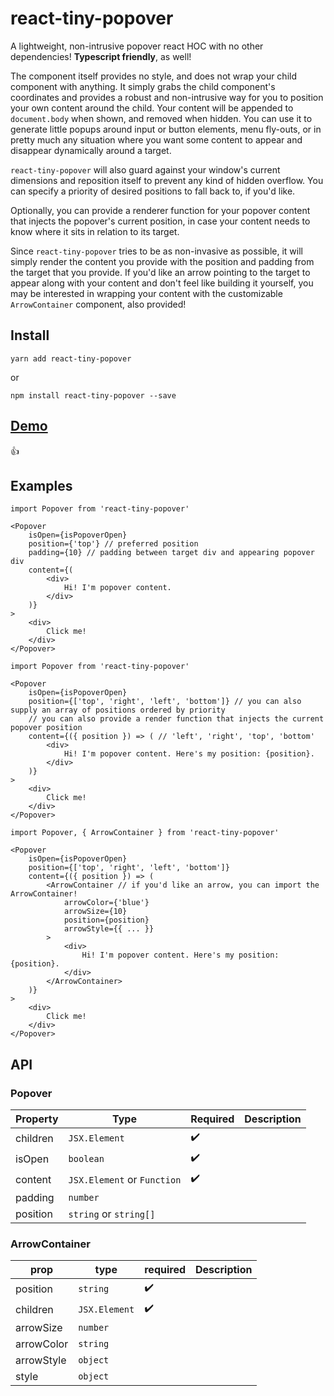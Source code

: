 # react-tiny-popover
A lightweight, non-intrusive popover react HOC with no other dependencies! <b>Typescript friendly</b>, as well!

The component itself provides no style, and does not wrap your child component with anything. It simply grabs the child component's coordinates and provides a robust and non-intrusive way for you to position your own content around the child. Your content will be appended to ```document.body``` when shown, and removed when hidden. You can use it to generate little popups around input or button elements, menu fly-outs, or in pretty much any situation where you want some content to appear and disappear dynamically around a target.

```react-tiny-popover``` will also guard against your window's current dimensions and reposition itself to prevent any kind of hidden overflow. You can specify a priority of desired positions to fall back to, if you'd like.

Optionally, you can provide a renderer function for your popover content that injects the popover's current position, in case your content needs to know where it sits in relation to its target.

Since ```react-tiny-popover``` tries to be as non-invasive as possible, it will simply render the content you provide with the position and padding from the target that you provide. If you'd like an arrow pointing to the target to appear along with your content and don't feel like building it yourself, you may be interested in wrapping your content with the customizable ```ArrowContainer``` component, also provided!

## Install

```shell
yarn add react-tiny-popover
``` 

or

```shell
npm install react-tiny-popover --save
```

## [Demo](https://alexkatz.github.io/react-tiny-popover/)
:+1:
## Examples

```JSX
import Popover from 'react-tiny-popover'

<Popover
    isOpen={isPopoverOpen}
    position={'top'} // preferred position
    padding={10} // padding between target div and appearing popover div
    content={(
        <div>
            Hi! I'm popover content.
        </div>
    )}
>
    <div>
        Click me!
    </div>
</Popover>
```
```JSX
import Popover from 'react-tiny-popover'

<Popover
    isOpen={isPopoverOpen}
    position={['top', 'right', 'left', 'bottom']} // you can also supply an array of positions ordered by priority
    // you can also provide a render function that injects the current popover position
    content={({ position }) => ( // 'left', 'right', 'top', 'bottom'
        <div>
            Hi! I'm popover content. Here's my position: {position}. 
        </div>
    )}
>
    <div>
        Click me!
    </div>
</Popover>
```
```JSX
import Popover, { ArrowContainer } from 'react-tiny-popover'

<Popover
    isOpen={isPopoverOpen}
    position={['top', 'right', 'left', 'bottom']}
    content={({ position }) => (
        <ArrowContainer // if you'd like an arrow, you can import the ArrowContainer!
            arrowColor={'blue'}
            arrowSize={10}
            position={position}
            arrowStyle={{ ... }}
        >
            <div>
                Hi! I'm popover content. Here's my position: {position}.
            </div>
        </ArrowContainer>
    )}
>
    <div>
        Click me!
    </div>
</Popover>
```
## API
### Popover
|<b>Property<b>|Type|Required|Description|                              
|----------|----|--------|-----------|
|children|```JSX.Element```|✔️||
| isOpen |```boolean```|✔️||
| content |```JSX.Element``` or ```Function``` |✔️||
| padding|```number``` |||
| position|```string``` or ```string[]``` |||
### ArrowContainer
| <b>prop<b>|type|required|Description|                               
|-----------|----|--------|-----------|
|position|```string```|✔️||
|children|```JSX.Element```|✔️||
|arrowSize|```number```|||
|arrowColor|```string```|||
|arrowStyle|```object```|||
|style|```object```|||
